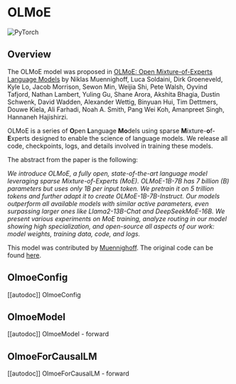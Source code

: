 <!--

Licensed under the Apache License, Version 2.0 (the "License"); you may not use this file except in compliance with
the License. You may obtain a copy of the License at

http://www.apache.org/licenses/LICENSE-2.0

Unless required by applicable law or agreed to in writing, software distributed under the License is distributed on
an "AS IS" BASIS, WITHOUT WARRANTIES OR CONDITIONS OF ANY KIND, either express or implied. See the License for the
specific language governing permissions and limitations under the License.

⚠️ Note that this file is in Markdown but contain specific syntax for our doc-builder (similar to MDX) that may not be
rendered properly in your Markdown viewer.

-->

# OLMoE

<img alt="PyTorch" src="https://img.shields.io/badge/PyTorch-DE3412?style=flat&logo=pytorch&logoColor=white">

## Overview

The OLMoE model was proposed in [OLMoE: Open Mixture-of-Experts Language Models](https://arxiv.org/abs/2409.02060) by Niklas Muennighoff, Luca Soldaini, Dirk Groeneveld, Kyle Lo, Jacob Morrison, Sewon Min, Weijia Shi, Pete Walsh, Oyvind Tafjord, Nathan Lambert, Yuling Gu, Shane Arora, Akshita Bhagia, Dustin Schwenk, David Wadden, Alexander Wettig, Binyuan Hui, Tim Dettmers, Douwe Kiela, Ali Farhadi, Noah A. Smith, Pang Wei Koh, Amanpreet Singh, Hannaneh Hajishirzi.

OLMoE is a series of **O**pen **L**anguage **Mo**dels using sparse **M**ixture-**o**f-**E**xperts designed to enable the science of language models. We release all code, checkpoints, logs, and details involved in training these models.

The abstract from the paper is the following:

*We introduce OLMoE, a fully open, state-of-the-art language model leveraging sparse Mixture-of-Experts (MoE). OLMoE-1B-7B has 7 billion (B) parameters but uses only 1B per input token. We pretrain it on 5 trillion tokens and further adapt it to create OLMoE-1B-7B-Instruct. Our models outperform all available models with similar active parameters, even surpassing larger ones like Llama2-13B-Chat and DeepSeekMoE-16B. We present various experiments on MoE training, analyze routing in our model showing high specialization, and open-source all aspects of our work: model weights, training data, code, and logs.*

This model was contributed by [Muennighoff](https://hf.co/Muennighoff).
The original code can be found [here](https://github.com/allenai/OLMoE).


## OlmoeConfig

[[autodoc]] OlmoeConfig

## OlmoeModel

[[autodoc]] OlmoeModel
    - forward

## OlmoeForCausalLM

[[autodoc]] OlmoeForCausalLM
    - forward
